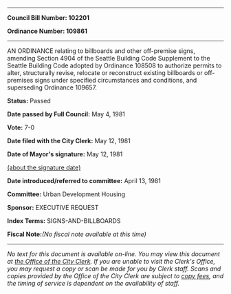 

********

**Council Bill Number: 102201**
   
**Ordinance Number: 109861**
********

 AN ORDINANCE relating to billboards and other off-premise signs, amending Section 4904 of the Seattle Building Code Supplement to the Seattle Building Code adopted by Ordinance 108508 to authorize permits to alter, structurally revise, relocate or reconstruct existing billboards or off-premises signs under specified circumstances and conditions, and superseding Ordinance 109657.

**Status:** Passed
   
**Date passed by Full Council:** May 4, 1981
   
**Vote:** 7-0
   
**Date filed with the City Clerk:** May 12, 1981
   
**Date of Mayor's signature:** May 12, 1981
   
[(about the signature date)](/~public/approvaldate.htm)
   
   
   
**Date introduced/referred to committee:** April 13, 1981
   
**Committee:** Urban Development Housing
   
**Sponsor:** EXECUTIVE REQUEST
   
   
**Index Terms:** SIGNS-AND-BILLBOARDS

**Fiscal Note:**_(No fiscal note available at this time)_
********

_No text for this document is available on-line. You may view this document at [the Office of the City Clerk](http://www.seattle.gov/leg/clerk/contactUs.htm). If you are unable to visit the Clerk's Office, you may request a copy or scan be made for you by Clerk staff. Scans and copies provided by the Office of the City Clerk are subject to [copy fees](http://clerk.seattle.gov/~public/clerkfees.htm), and the timing of service is dependent on the availability of staff._

